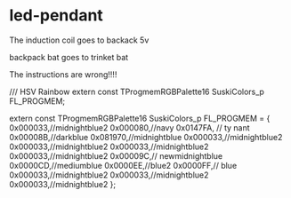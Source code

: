 # led-pendant



The induction coil goes to backack 5v 

backpack bat goes to trinket bat

The instructions are wrong!!!!


/// HSV Rainbow
extern const TProgmemRGBPalette16 SuskiColors_p FL_PROGMEM;



extern const TProgmemRGBPalette16 SuskiColors_p FL_PROGMEM =
{
	0x000033,//midnightblue2 
	0x000080,//navy 
    	0x0147FA, // ty nant
	0x00008B,//darkblue 
	0x081970,//midnightblue
	0x000033,//midnightblue2 
	0x000033,//midnightblue2 
	0x000033,//midnightblue2 
	0x000033,//midnightblue2 
	0x00009C,// newmidnightblue
	0x0000CD,//mediumblue 
	0x0000EE,//blue2
    	0x0000FF,// blue
	0x000033,//midnightblue2 
	0x000033,//midnightblue2 
	0x000033,//midnightblue2 
};
